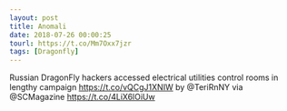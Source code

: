 ```yaml
---
layout: post
title: Anomali
date: 2018-07-26 00:00:25
tourl: https://t.co/Mm7Oxx7jzr
tags: [Dragonfly]
---
```

Russian DragonFly hackers accessed electrical utilities control rooms in lengthy campaign https://t.co/vQCgJ1XNIW by @TeriRnNY via @SCMagazine https://t.co/4LiX6lOiUw